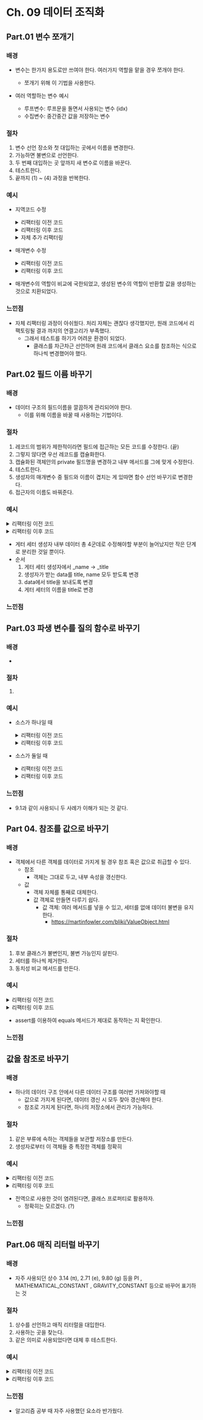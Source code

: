 # Ch. 09 데이터 조직화

## Part.01 변수 쪼개기

### 배경

- 변수는 한가지 용도로만 쓰여야 한다. 여러가지 역할을 맡을 경우 쪼개야 한다.

  - 쪼개기 위해 이 기법을 사용한다.

- 여러 역할하는 변수 예시
  - 루프변수: 루프문을 돌면서 사용되는 변수 (idx)
  - 수집변수: 중간중간 값을 저장하는 변수

### 절차

1. 변수 선언 장소와 첫 대입하는 곳에서 이름을 변경한다.
2. 가능하면 불변으로 선언한다.
3. 두 번째 대입하는 곳 앞까지 새 변수로 이름을 바꾼다.
4. 테스트한다.
5. 끝까지 (1) ~ (4) 과정을 반복한다.

### 예시

- 지역코드 수정
    <details><summary>리팩터링 이전 코드</summary>
    <div markdown="1">

  ```
  export function distanceTravelled(scenario, time) {
    let result;
    let acc = scenario.primaryForce / scenario.mass; // 가속도 (a) = 힘(F) / 질량(m)
    let primaryTime = Math.min(time, scenario.delay);
    result = 0.5 * acc * primaryTime * primaryTime; // 전파된 거리
    let secondaryTime = time - scenario.delay;

    if (secondaryTime > 0) {
      // 두 번째 힘을 반영해 다시 계산
      let primaryVelocity = acc * scenario.delay;
      acc = (scenario.primaryForce + scenario.secondaryForce) / scenario.mass;

      result +=
        primaryVelocity * secondaryTime +
        0.5 * acc * secondaryTime * secondaryTime;
    }

    return result;
  }

  ```

    </div>
    </details>

    <details><summary>리팩터링 이후 코드</summary>
    <div markdown="1">

  ```
  export function distanceTravelled(scenario, time) {
    let result;
    const primaryAcceleration = accelerationFor(
      scenario.primaryForce,
      scenario.mass
    ); // 가속도 (a) = 힘(F) / 질량(m)
    let primaryTime = Math.min(time, scenario.delay);
    result = distanceFor(0, primaryAcceleration, primaryTime); // 전파된 거리
    let secondaryTime = time - scenario.delay;

    if (secondaryTime > 0) {
      // 두 번째 힘을 반영해 다시 계산
      let primaryVelocity = primaryAcceleration * scenario.delay;
      const fullForce = scenario.primaryForce + scenario.secondaryForce;
      const secondaryAcceleration = accelerationFor(fullForce, scenario.mass);

      result += distanceFor(
        primaryVelocity,
        secondaryAcceleration,
        secondaryTime
      );
    }

    return result;
  }

  ```

    </div>
    </details>
    <details><summary>자체 추가 리팩터링</summary>
    <div markdown="1">

  ```
  export function distanceTravelled(scenario, time) {
    //자체 리팩터링
    const primaryScene = new Scene(30, 100);
    const secondaryScene = new Scene(200, 50);
    const sceneList = [primaryScene, secondaryScene];
    const scenarioData = new Scenario(sceneList, 100);
    return scenarioData.distance;

  }
  class Scenario {
  constructor(sceneList, mass) {
    this._sceneList = sceneList;
    this._mass = mass;
  }
  get sceneList() {
    return this._sceneList;
  }
  get mass() {
    return this._mass;
  }

  set sceneList(arg) {
    this._sceneList = arg;
  }
  get distance() {
    if (this._distance) return this._distance;
    else return this.getFullDistance();
  }
  getFullDistance() {
    this.enrichSceneList();
    return this.sceneList.reduce((prev, cur) => {
      return cur.distance + prev;
    }, 0);
  }
  get lastScene() {
    return this._sceneList[this._sceneList.length - 1];
  }
  enrichSceneList() {
    this.addAcceleration();
    this.addVelocity();
  }
  addAcceleration() {
    this.sceneList = this.sceneList.map((scene, idx) => {
      if (idx === 0)
        scene.acceleration = Scene.accelerationFor(0, scene.force, this.mass);
      else {
        const befAcc = this.sceneList[idx - 1].acceleration;
        scene.acceleration = Scene.accelerationFor(
          befAcc,
          scene.force,
          this.mass
        );
      }
      return scene;
    });
  }
  addVelocity() {
    this.sceneList = this.sceneList.map((scene, idx) => {
      if (idx === 0) scene.primaryVelocity = 0;
      else {
        const befVelocity = this.sceneList[idx - 1].finalVelocity;
        scene.primaryVelocity = befVelocity;
      }
      return scene;
    });
  }
  }

  class Scene {
  constructor(force, time) {
    this._force = force;
    this._time = time;
  }
  get force() {
    return this._force;
  }
  get time() {
    return this._time;
  }
  get acceleration() {
    return this._acceleration;
  }
  get primaryVelocity() {
    return this._primaryVelocity;
  }
  get finalVelocity() {
    return this.primaryVelocity + this.time * this.acceleration;
  }
  get averageVelocity() {
    return (this.primaryVelocity + this.finalVelocity) / 2;
  }
  get distance() {
    return this.averageVelocity * this.time;
  }
  set acceleration(arg) {
    this._acceleration = arg;
  }
  set primaryVelocity(arg) {
    this._primaryVelocity = arg;
  }
  static accelerationFor(befAcc, force, mass) {
    return befAcc + force / mass;
  }
  }

  ```

    </div>
    </details>

- 매개변수 수정
    <details><summary>리팩터링 이전 코드</summary>
    <div markdown="1">

  ```
    export function discount(inputValue, quantity) {
        if (inputValue > 50) inputValue = inputValue - 2;
        if (quantity > 100) inputValue = inputValue - 1;
        return inputValue;
    }



  ```

    </div>
    </details>

    <details><summary>리팩터링 이후 코드</summary>
    <div markdown="1">

  ```
    export function discount(inputValue, quantity) {
    let result = inputValue;
    if (inputValue > 50) result = result - 2;
    if (quantity > 100) result = result - 1;
    return result;
    }

  ```

    </div>
    </details>

- 매개변수의 역할이 비교에 국한되었고, 생성된 변수의 역할이 반환할 값을 생성하는 것으로 치환되었다.

### 느낀점

- 자체 리팩터링 과정이 아쉬웠다. 처리 자체는 괜찮다 생각했지만, 원래 코드에서 리팩토링될 결과 까지의 연결고리가 부족했다.
  - 그래서 테스트를 하기가 어려운 환경이 되었다.
    - 클래스를 차근차근 선언하며 원래 코드에서 클래스 요소를 참조하는 식으로 하나씩 변경했어야 했다.

## Part.02 필드 이름 바꾸기

### 배경

- 데이터 구조의 필드이름을 깔끔하게 관리되어야 한다.
  - 이를 위해 이름을 바꿀 때 사용하는 기법이다.

### 절차

1. 레코드의 범위가 제한적이라면 필드에 접근하는 모든 코드를 수정한다. (끝)
2. 그렇지 않다면 우선 레코드를 캡슐화한다.
3. 캡슐화된 객체안의 private 필드명을 변경하고 내부 메서드를 그에 맞게 수정한다.
4. 테스트한다.
5. 생성자의 매개변수 중 필드와 이름이 겹치는 게 있따면 함수 선언 바꾸기로 변경한다.
6. 접근자의 이름도 바꿔준다.

### 예시

<details><summary>리팩터링 이전 코드</summary>
<div markdown="1">

```
const organization = {name : "Hansu Park", country : "KR"};
```

</div>
</details>

<details><summary>리팩터링 이후 코드</summary>
<div markdown="1">

```
//const organization = {title : "Hansu Park", country : "KR"};
class Organization {
  constructor(data) {
    ({ title: this._title, country: this._country } = data);
  }
  get title() {
    return this._title;
  }
  set title(aString) {
    this._title = aString;
  }

  get country() {
    return this._country;
  }
  set country(aString) {
    this._country = aString;
  }
}
const organization = new Organization({ title: "Hansu Park", country: "KR" });

console.log(organization.title);


```

</div>
</details>

- 게터 세터 생성자 내부 데이터 총 4군데로 수정해야할 부분이 늘어났지만 작은 단계로 분리한 것일 뿐이다.
- 순서
  1.  게터 세터 생성자에서 \_name -> \_title
  2.  생성자가 받는 data를 title, name 모두 받도록 변경
  3.  data에서 title을 보내도록 변경
  4.  게터 세터의 이름을 title로 변경

### 느낀점

## Part.03 파생 변수를 질의 함수로 바꾸기

### 배경

-

### 절차

1.

### 예시

- 소스가 하나일 때
    <details><summary>리팩터링 이전 코드</summary>
    <div markdown="1">

  ```
    export class ProductionPlan {
      constructor() {
        this._production = 0;
        this._adjustments = [];
      }

      get production() {
        return this._production;
      }

      applyAdjustment(anAdjustment) {
        this._adjustments.push(anAdjustment);
        this._production += anAdjustment.amount;
      }
    }

  ```

    </div>
    </details>

    <details><summary>리팩터링 이후 코드</summary>
    <div markdown="1">
    <!-- prettier-ignore -->

  ```
    export class ProductionPlan {
      constructor() {
        this._production = 0;
        this._adjustments = [];
      }

      get production() {
        return this._adjustments.reduce(
          (sum, adjustment) => (sum += adjustment.amount),
          0
        );
      }
      applyAdjustment(anAdjustment) {
        this._adjustments.push(anAdjustment);
      }
    }
  ```

  </div>
  </details>

- 소스가 둘일 때
    <details><summary>리팩터링 이전 코드</summary>
    <div markdown="1">

  ```
    export class ProductionPlan {
      constructor(production) {
        this._production = production;
        this._adjustments = [];
      }

      get production() {
        return this._production;
      }

      applyAdjustment(anAdjustment) {
        this._adjustments.push(anAdjustment);
        this._production += anAdjustment.amount;
      }
    }

  ```

    </div>
    </details>

    <details><summary>리팩터링 이후 코드</summary>
    <div markdown="1">

  ```
    export class ProductionPlan {
    constructor(production) {
        this._initialProduction = production;
        this._adjustments = [];
    }

    get production() {
        return this._initialProduction + this.productionAccumulator;
    }
    get productionAccumulator() {
        return this._adjustments.reduce(
        (sum, adjustment) => (sum += adjustment.amount),
        0
        );
    }
    applyAdjustment(anAdjustment) {
        this._adjustments.push(anAdjustment);
    }
  }

  ```

</div>
</details>

### 느낀점

- 9.1과 같이 사용되니 두 사례가 이해가 되는 것 같다.

## Part 04. 참조를 값으로 바꾸기

### 배경

- 객체에서 다른 객체를 데이터로 가지게 될 경우 참조 혹은 값으로 취급할 수 있다.
  - 참조
    - 객체는 그대로 두고, 내부 속성을 갱신한다.
  - 값
    - 객체 자체를 통째로 대체한다.
    - 값 객체로 만들면 다루기 쉽다.
      - 값 객체: 여러 메서드를 넣을 수 있고, 세터를 없애 데이터 불변을 유지한다.
        - https://martinfowler.com/bliki/ValueObject.html

### 절차

1. 후보 클래스가 불변인지, 불변 가능인지 살핀다.
2. 세터를 하나씩 제거한다.
3. 동치성 비교 메서드를 만든다.

### 예시

<details><summary>리팩터링 이전 코드</summary>
<div markdown="1">

```
class TelephoneNumber {
  get areaCode() {
    return this._areaCode;
  }

  set areaCode(arg) {
    this._areaCode = arg;
  }

  get number() {
    return this._number;
  }

  set number(arg) {
    this._number = arg;
  }
  equals(other) {
    return this.areaCode === other.areaCode && this.number === other.number;
  }
}

export class Person {
  constructor() {
    this._telephoneNumber = new TelephoneNumber();
  }

  get officeAreaCode() {
    return this._telephoneNumber.areaCode;
  }

  set officeAreaCode(arg) {
    this._telephoneNumber.areaCode = arg;
  }

  get officeNumber() {
    return this._telephoneNumber.number;
  }

  set officeNumber(arg) {
    this._telephoneNumber.number = arg;
  }
}

```

</div>
</details>

<details><summary>리팩터링 이후 코드</summary>
<div markdown="1">

```
class TelephoneNumber {
  constructor(areaCode, number) {
    this._areaCode = areaCode;
    this._number = number;
  }
  get areaCode() {
    return this._areaCode;
  }

  get number() {
    return this._number;
  }

  equals(other) {
    return this.areaCode === other.areaCode && this.number === other.number;
  }
}

export class Person {
  constructor() {
    this._telephoneNumber = new TelephoneNumber();
  }

  get officeAreaCode() {
    return this._telephoneNumber.areaCode;
  }

  set officeAreaCode(arg) {
    this._telephoneNumber = new TelephoneNumber(arg, this.officeNumber);
  }

  get officeNumber() {
    return this._telephoneNumber.number;
  }

  set officeNumber(arg) {
    this._telephoneNumber = new TelephoneNumber(this.officeAreaCode, arg);
  }
}

```

</div>
</details>

- assert를 이용하여 equals 메서드가 제대로 동작하는 지 확인한다.

### 느낀점

## 값을 참조로 바꾸기

### 배경

- 하나의 데이터 구조 안에서 다른 데이터 구조를 여러번 가져와야할 때
  - 값으로 가지게 된다면, 데이터 갱신 시 모두 찾아 갱신해야 한다.
  - 참조로 가지게 된다면, 하나의 저장소에서 관리가 가능하다.

### 절차

1. 같은 부류에 속하는 객체들을 보관할 저장소를 만든다.
2. 생성자로부터 이 객체들 중 특정한 객체를 정확히

### 예시

<details><summary>리팩터링 이전 코드</summary>
<div markdown="1">

```
import data from "./mock/data.js";

class Customer {
  constructor(id) {
    this._id = id;
  }
  get id() {
    return this._id;
  }
}

class Order {
  constructor(data) {
    this._number = data.number;
    this._customer = new Customer(data.customer); // 고객 ID
  }

  get customer() {
    return this._customer;
  }
}

const order = new Order(data);
console.log(order);

```

</div>
</details>

<details><summary>리팩터링 이후 코드</summary>
<div markdown="1">

```
import data from "./mock/data.js";
let _repositoryData;

export function initialize() {
  _repositoryData = {};
  _repositoryData.customer = new Map();
}

export function registerCustomer(id) {
  if (!_repositoryData.customer.has(id)) {
    _repositoryData.customer.set(id, new Customer(id));
  }

  return findCustomer(id);
}

export function findCustomer(id) {
  return _repositoryData.customer.get(id);
}

class Customer {
  constructor(id) {
    this._id = id;
  }
  get id() {
    return this._id;
  }
}

export class Order {
  constructor(data) {
    initialize();
    this._number = data.number;
    this._customer = registerCustomer(data.customer);
  }

  get customer() {
    return this._customer;
  }
}

```

</div>
</details>

- 전역으로 사용한 것이 염려된다면, 클래스 프로퍼티로 활용하자.
  - 정확히는 모르겠다. (?)

### 느낀점

## Part.06 매직 리터럴 바꾸기

### 배경

- 자주 사용되던 상수 3.14 (π), 2.71 (e), 9.80 (g) 등을 PI , MATHEMATICAL_CONSTANT , GRAVITY_CONSTANT 등으로 바꾸어 표기하는 것

### 절차

1. 상수를 선언하고 매직 리터럴을 대입한다.
2. 사용하는 곳을 찾는다.
3. 같은 의미로 사용되었다면 대체 후 테스트한다.

### 예시

<details><summary>리팩터링 이전 코드</summary>
<div markdown="1">

```

```

</div>
</details>

<details><summary>리팩터링 이후 코드</summary>
<div markdown="1">

```

```

</div>
</details>

### 느낀점

- 알고리즘 공부 때 자주 사용했던 요소라 반가웠다.
